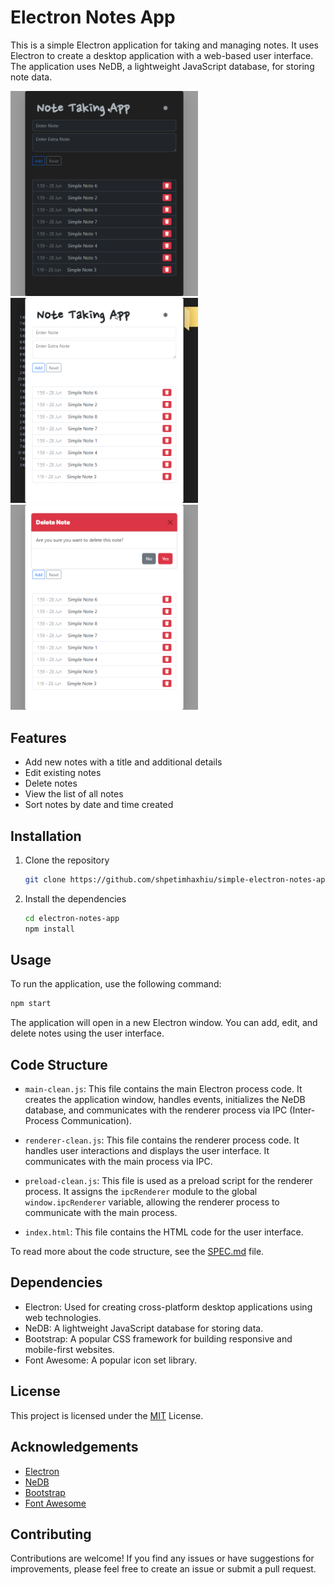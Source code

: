 # Electron Notes App

This is a simple Electron application for taking and managing notes. It uses
Electron to create a desktop application with a web-based user interface. The
application uses NeDB, a lightweight JavaScript database, for storing note data.

<img src="./screenshot.png" width="300">
<img src="./screenshot-2.png" width="300">
<img src="./screenshot-3.png" width="300">

## Features

- Add new notes with a title and additional details
- Edit existing notes
- Delete notes
- View the list of all notes
- Sort notes by date and time created

## Installation

1. Clone the repository

   ```bash
   git clone https://github.com/shpetimhaxhiu/simple-electron-notes-app.git
   ```

2. Install the dependencies
   ```bash
   cd electron-notes-app
   npm install
   ```

## Usage

To run the application, use the following command:

```bash
npm start
```

The application will open in a new Electron window. You can add, edit, and
delete notes using the user interface.

## Code Structure

- `main-clean.js`: This file contains the main Electron process code. It creates
  the application window, handles events, initializes the NeDB database, and
  communicates with the renderer process via IPC (Inter-Process Communication).

- `renderer-clean.js`: This file contains the renderer process code. It handles
  user interactions and displays the user interface. It communicates with the
  main process via IPC.

- `preload-clean.js`: This file is used as a preload script for the renderer
  process. It assigns the `ipcRenderer` module to the global
  `window.ipcRenderer` variable, allowing the renderer process to communicate
  with the main process.

- `index.html`: This file contains the HTML code for the user interface.

To read more about the code structure, see the [SPEC.md](SPEC.md) file.

## Dependencies

- Electron: Used for creating cross-platform desktop applications using web
  technologies.
- NeDB: A lightweight JavaScript database for storing data.
- Bootstrap: A popular CSS framework for building responsive and mobile-first
  websites.
- Font Awesome: A popular icon set library.

## License

This project is licensed under the [MIT](LICENSE) License.

## Acknowledgements

- [Electron](https://www.electronjs.org/)
- [NeDB](https://github.com/louischatriot/nedb)
- [Bootstrap](https://getbootstrap.com/)
- [Font Awesome](https://fontawesome.com/)

## Contributing

Contributions are welcome! If you find any issues or have suggestions for
improvements, please feel free to create an issue or submit a pull request.
